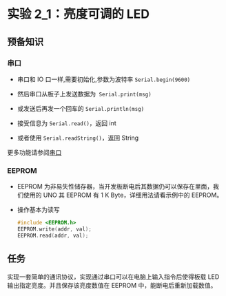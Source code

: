# 实验 2_1：亮度可调的 LED

## 预备知识

### 串口

* 串口和 IO 口一样,需要初始化,参数为波特率 `Serial.begin(9600)`

* 然后串口从板子上发送数据为` Serial.print(msg)`

* 或发送后再发一个回车的 `Serial.println(msg)`

* 接受信息为 `Serial.read()`，返回 int

* 或者使用 `Serial.readString()`，返回 String

更多功能请参阅[串口](https://www.arduino.cc/reference/en/language/functions/communication/serial/)



### EEPROM

* EEPROM 为非易失性储存器，当开发板断电后其数据仍可以保存在里面，我们使用的 UNO 其 EEPROM 有 1 K Byte，详细用法请看示例中的 EEPROM。

* 操作基本为读写

  ```cpp
  #include <EEPROM.h>
  EEPROM.write(addr, val);
  EEPROM.read(addr, val);
  ```



## 任务

实现一套简单的通讯协议，实现通过串口可以在电脑上输入指令后使得板载 LED 输出指定亮度。并且保存该亮度数值在 EEPROM 中，能断电后重新加载数值。